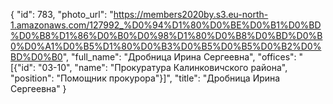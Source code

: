 {
    "id": 783,
    "photo_url": "https://members2020by.s3.eu-north-1.amazonaws.com/127992_%D0%94%D1%80%D0%BE%D0%B1%D0%BD%D0%B8%D1%86%D0%B0%D0%98%D1%80%D0%B8%D0%BD%D0%B0%D0%A1%D0%B5%D1%80%D0%B3%D0%B5%D0%B5%D0%B2%D0%BD%D0%B0",
    "full_name": "Дробница Ирина Сергеевна",
    "offices": "[{\"id\": \"03-10\", \"name\": \"Прокуратура Калинковичского района\", \"position\": \"Помощник прокурора\"}]",
    "title": "Дробница Ирина Сергеевна"
}